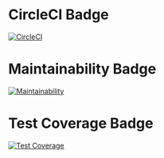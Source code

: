 # CircleCI Badge
[![CircleCI](https://dl.circleci.com/status-badge/img/gh/VicenteCaraT/RepoPruebaCI/tree/develop.svg?style=svg)](https://dl.circleci.com/status-badge/redirect/gh/VicenteCaraT/RepoPruebaCI/tree/develop)

# Maintainability Badge
[![Maintainability](https://api.codeclimate.com/v1/badges/08d6e17143dc9be19543/maintainability)](https://codeclimate.com/github/VicenteCaraT/RepoPruebaCI/maintainability)

# Test Coverage Badge
[![Test Coverage](https://api.codeclimate.com/v1/badges/08d6e17143dc9be19543/test_coverage)](https://codeclimate.com/github/VicenteCaraT/RepoPruebaCI/test_coverage)